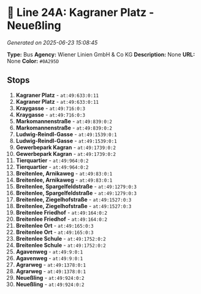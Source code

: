# 🚌 Line 24A: Kagraner Platz - Neueßling

*Generated on 2025-06-23 15:08:45*

**Type:** Bus
**Agency:** Wiener Linien GmbH & Co KG
**Description:** None
**URL:** None
**Color:** `#0A295D`

## Stops

1. **Kagraner Platz** - `at:49:633:0:11`
2. **Kagraner Platz** - `at:49:633:0:11`
3. **Kraygasse** - `at:49:716:0:3`
4. **Kraygasse** - `at:49:716:0:3`
5. **Markomannenstraße** - `at:49:839:0:2`
6. **Markomannenstraße** - `at:49:839:0:2`
7. **Ludwig-Reindl-Gasse** - `at:49:1539:0:1`
8. **Ludwig-Reindl-Gasse** - `at:49:1539:0:1`
9. **Gewerbepark Kagran** - `at:49:1739:0:2`
10. **Gewerbepark Kagran** - `at:49:1739:0:2`
11. **Tierquartier** - `at:49:964:0:2`
12. **Tierquartier** - `at:49:964:0:2`
13. **Breitenlee, Arnikaweg** - `at:49:83:0:1`
14. **Breitenlee, Arnikaweg** - `at:49:83:0:1`
15. **Breitenlee, Spargelfeldstraße** - `at:49:1279:0:3`
16. **Breitenlee, Spargelfeldstraße** - `at:49:1279:0:3`
17. **Breitenlee, Ziegelhofstraße** - `at:49:1527:0:3`
18. **Breitenlee, Ziegelhofstraße** - `at:49:1527:0:3`
19. **Breitenlee Friedhof** - `at:49:164:0:2`
20. **Breitenlee Friedhof** - `at:49:164:0:2`
21. **Breitenlee Ort** - `at:49:165:0:3`
22. **Breitenlee Ort** - `at:49:165:0:3`
23. **Breitenlee Schule** - `at:49:1752:0:2`
24. **Breitenlee Schule** - `at:49:1752:0:2`
25. **Agavenweg** - `at:49:9:0:1`
26. **Agavenweg** - `at:49:9:0:1`
27. **Agrarweg** - `at:49:1378:0:1`
28. **Agrarweg** - `at:49:1378:0:1`
29. **Neueßling** - `at:49:924:0:2`
30. **Neueßling** - `at:49:924:0:2`
